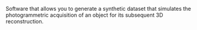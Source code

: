 Software that allows you to generate a synthetic dataset that simulates the photogrammetric acquisition of an object for its subsequent 3D reconstruction.